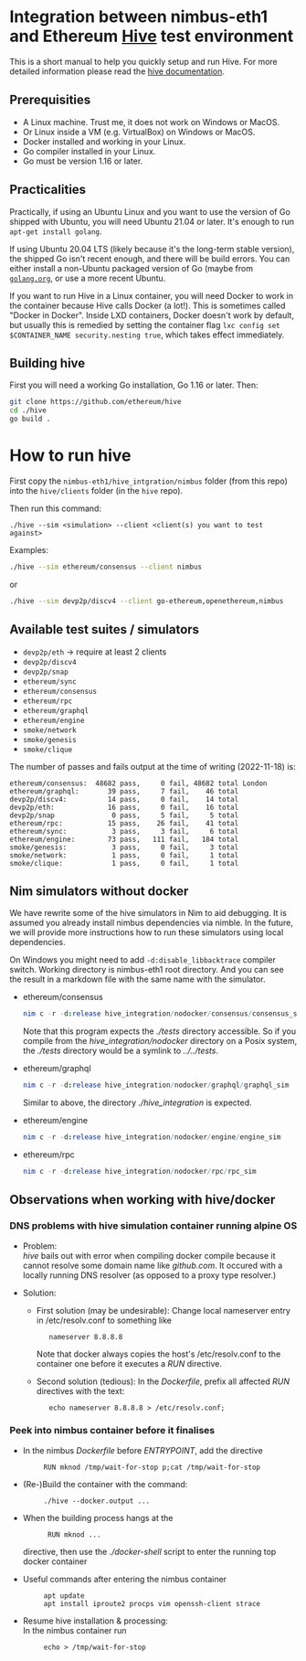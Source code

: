 # Integration between nimbus-eth1 and Ethereum [Hive](https://github.com/ethereum/hive) test environment

This is a short manual to help you quickly setup and run
Hive.  For more detailed information please read the
[hive documentation](https://github.com/ethereum/hive/blob/master/docs/overview.md).

## Prerequisities

- A Linux machine. Trust me, it does not work on Windows or MacOS.
- Or Linux inside a VM (e.g. VirtualBox) on Windows or MacOS.
- Docker installed and working in your Linux.
- Go compiler installed in your Linux.
- Go must be version 1.16 or later.

## Practicalities

Practically, if using an Ubuntu Linux and you want to use the version of Go
shipped with Ubuntu, you will need Ubuntu 21.04 or later.  It's enough to run
`apt-get install golang`.

If using Ubuntu 20.04 LTS (likely because it's the long-term stable version),
the shipped Go isn't recent enough, and there will be build errors.  You can
either install a non-Ubuntu packaged version of Go (maybe from
[`golang.org`](https://golang.org/), or use a more recent Ubuntu.

If you want to run Hive in a Linux container, you will need Docker to work in
the container because Hive calls Docker (a lot!).  This is sometimes called
"Docker in Docker".  Inside LXD containers, Docker doesn't work by default, but
usually this is remedied by setting the container flag `lxc config set
$CONTAINER_NAME security.nesting true`, which takes effect immediately.

## Building hive

First you will need a working Go installation, Go 1.16 or later.  Then:

```bash
git clone https://github.com/ethereum/hive
cd ./hive
go build .
```

# How to run hive

First copy the `nimbus-eth1/hive_intgration/nimbus` folder (from this repo)
into the `hive/clients` folder (in the `hive` repo).

Then run this command:

```
./hive --sim <simulation> --client <client(s) you want to test against>
```

Examples:

```bash
./hive --sim ethereum/consensus --client nimbus
```

or

```bash
./hive --sim devp2p/discv4 --client go-ethereum,openethereum,nimbus
```

## Available test suites / simulators

- `devp2p/eth` -> require at least 2 clients
- `devp2p/discv4`
- `devp2p/snap`
- `ethereum/sync`
- `ethereum/consensus`
- `ethereum/rpc`
- `ethereum/graphql`
- `ethereum/engine`
- `smoke/network`
- `smoke/genesis`
- `smoke/clique`

The number of passes and fails output at the time of writing (2022-11-18) is:

    ethereum/consensus:  48682 pass,     0 fail, 48682 total London
    ethereum/graphql:       39 pass,     7 fail,    46 total
    devp2p/discv4:          14 pass,     0 fail,    14 total
    devp2p/eth:             16 pass,     0 fail,    16 total
    devp2p/snap              0 pass,     5 fail,     5 total
    ethereum/rpc:           15 pass,    26 fail,    41 total
    ethereum/sync:           3 pass,     3 fail,     6 total
    ethereum/engine:        73 pass,   111 fail,   184 total
    smoke/genesis:           3 pass,     0 fail,     3 total
    smoke/network:           1 pass,     0 fail,     1 total
    smoke/clique:            1 pass,     0 fail,     1 total

## Nim simulators without docker

We have rewrite some of the hive simulators in Nim to aid debugging.
It is assumed you already install nimbus dependencies via nimble.
In the future, we will provide more instructions how to run these
simulators using local dependencies.

On Windows you might need to add `-d:disable_libbacktrace` compiler switch.
Working directory is nimbus-eth1 root directory. And you can see the result
in a markdown file with the same name with the simulator.

- ethereum/consensus
  ```nim
  nim c -r -d:release hive_integration/nodocker/consensus/consensus_sim
  ```
  Note that this program expects the _./tests_ directory accessible. So if
  you compile from the _hive_integration/nodocker_ directory on a Posix
  system, the _./tests_ directory would be a symlink to _../../tests_.

- ethereum/graphql
  ```nim
  nim c -r -d:release hive_integration/nodocker/graphql/graphql_sim
  ```
  Similar to above, the directory _./hive_integration_ is expected.

- ethereum/engine
  ```nim
  nim c -r -d:release hive_integration/nodocker/engine/engine_sim
  ```

- ethereum/rpc
  ```nim
  nim c -r -d:release hive_integration/nodocker/rpc/rpc_sim
  ```

## Observations when working with hive/docker

### DNS problems with hive simulation container running alpine OS

* Problem:<br>
  _hive_ bails out with error when compiling docker compile because
  it cannot resolve some domain name like _github.com_. It occured with
  a locally running DNS resolver (as opposed to a proxy type resolver.)

* Solution:<br>
     + First solution (may be undesirable):
       Change local nameserver entry in /etc/resolv.conf to something like

	          nameserver 8.8.8.8

         Note that docker always copies the host's /etc/resolv.conf to the
		 container one before it executes a _RUN_ directive.

     + Second solution (tedious):
       In the _Dockerfile_, prefix all affected _RUN_ directives with the text:

              echo nameserver 8.8.8.8 > /etc/resolv.conf;

### Peek into nimbus container before it finalises

* In the nimbus _Dockerfile_ before _ENTRYPOINT_, add the directive

           RUN mknod /tmp/wait-for-stop p;cat /tmp/wait-for-stop

* (Re-)Build the container with the command:

           ./hive --docker.output ...

* When the building process hangs at the

            RUN mknod ...

     directive, then use the _./docker-shell_ script to enter the running top
	 docker container

* Useful commands after entering the nimbus container<br>

           apt update
           apt install iproute2 procps vim openssh-client strace

* Resume hive installation & processing:<br>
  In the nimbus container run

           echo > /tmp/wait-for-stop
